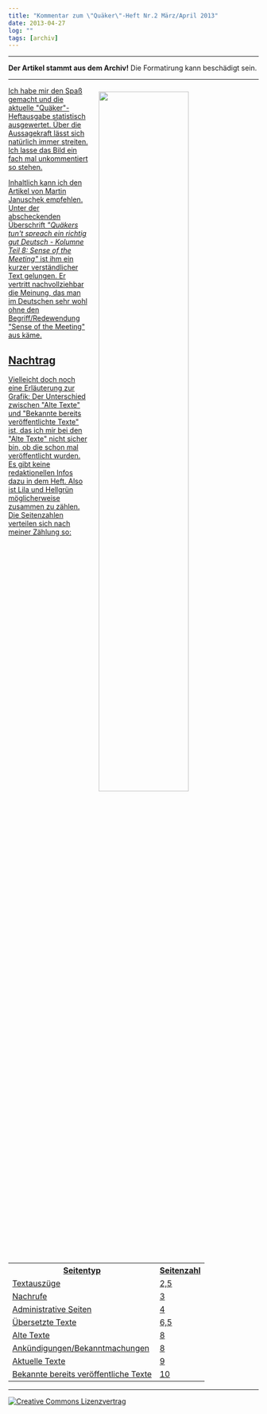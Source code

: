 ```yaml
---
title: "Kommentar zum \"Quäker\"-Heft Nr.2 März/April 2013"
date: 2013-04-27
log: ""
tags: [archiv]
---
```

<hr><b>Der Artikel stammt aus dem Archiv!</b> Die Formatirung kann beschädigt sein.<hr>
<p><a href="http://www.the-independent-friend.de/files/quakerstatistik.png"  >
<img src="http://www.the-independent-friend.de/files/quakerstatistik.png"  width="60%" height="auto"  align="right"  vspace="10" hspace="20" /></p>

<p>Ich habe mir den Spaß gemacht und die aktuelle  "Quäker"-Heftausgabe statistisch ausgewertet. Über die Aussagekraft lässt sich natürlich immer streiten. Ich lasse das Bild ein fach mal unkommentiert  so stehen.</p>
<!--break-->
<p> Inhaltlich kann ich den Artikel von Martin Januschek empfehlen. Unter der abscheckenden Überschrift <i>"Quäkers tun't spreach ein richtig gut Deutsch - Kolumne Teil 8: Sense of the Meeting"</i> ist ihm ein kurzer verständlicher Text gelungen. Er vertritt nachvollziehbar die Meinung, das man im Deutschen sehr wohl ohne den Begriff/Redewendung "Sense of the Meeting" aus käme.</p>

<h2>Nachtrag</h2>
<p>Vielleicht doch noch eine Erläuterung zur Grafik:  Der Unterschied zwischen "Alte Texte" und "Bekannte bereits veröffentlichte Texte" ist, das ich mir bei den "Alte Texte" nicht sicher bin, ob die schon mal veröffentlicht wurden. Es gibt keine redaktionellen Infos dazu in dem Heft. Also ist Lila und Hellgrün möglicherweise zusammen zu zählen. Die Seitenzahlen verteilen sich nach meiner Zählung so:</p>
<table border="0">
  <tr><th>Seitentyp</th><th>Seitenzahl</th></tr>
  <tr><td>Textauszüge</td><td>2,5</td>
  <tr><td>Nachrufe</td><td>3</td>
  <tr><td>Administrative Seiten</td><td>4</td>
  <tr><td>Übersetzte Texte</td>	<td>6,5</td>
  <tr><td>Alte Texte</td><td>8</td>
  <tr><td>Ankündigungen/Bekanntmachungen</td><td>8</td>
  <tr><td>Aktuelle Texte</td><td>9
  <tr><td>Bekannte bereits veröffentliche Texte</td><td>10</td>
</table>

<hr>
<a rel="license" href="http://creativecommons.org/licenses/by-sa/3.0/"><img alt="Creative Commons Lizenzvertrag" style="border-width:0" src="http://i.creativecommons.org/l/by-sa/3.0/88x31.png" /></a>
